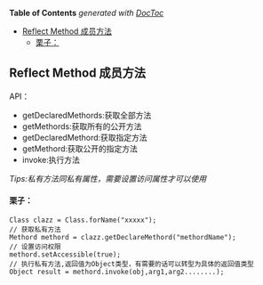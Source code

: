 <!-- START doctoc generated TOC please keep comment here to allow auto update -->
<!-- DON'T EDIT THIS SECTION, INSTEAD RE-RUN doctoc TO UPDATE -->
**Table of Contents**  *generated with [DocToc](https://github.com/thlorenz/doctoc)*

- [Reflect Method 成员方法](#reflect-method-%E6%88%90%E5%91%98%E6%96%B9%E6%B3%95)
    - [栗子：](#%E6%A0%97%E5%AD%90)

<!-- END doctoc generated TOC please keep comment here to allow auto update -->

<!--
 * @Author: Gmsoft - WeiHong Ran
 * @Date: 2019-09-02 10:52:04
 * @LastEditors: Gmsoft - WeiHong Ran
 * @LastEditTime: 2019-09-02 11:12:14
 * @Description: Nothing
 -->
## Reflect Method 成员方法

API：

- getDeclaredMethords:获取全部方法
- getMethords:获取所有的公开方法
- getDeclaredMethord:获取指定方法
- getMethord:获取公开的指定方法
- invoke:执行方法

*Tips:私有方法同私有属性，需要设置访问属性才可以使用*

#### 栗子：

~~~
Class clazz = Class.forName("xxxxx");
// 获取私有方法
Methord methord = clazz.getDeclareMethord("methordName");
// 设置访问权限
methord.setAccessible(true);
// 执行私有方法,返回值为Object类型，有需要的话可以转型为具体的返回值类型
Object result = methord.invoke(obj,arg1,arg2........);
~~~
